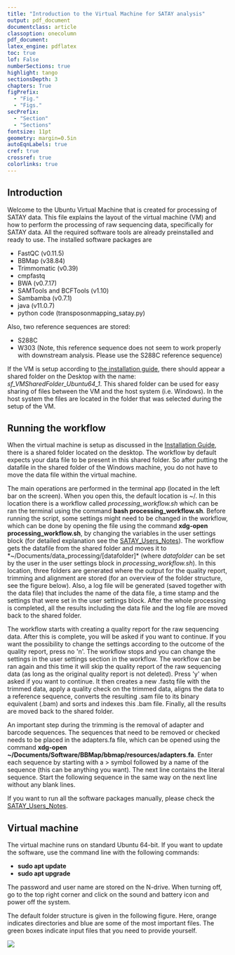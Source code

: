 ```yaml
---
title: "Introduction to the Virtual Machine for SATAY analysis"
output: pdf_document
documentclass: article
classoption: onecolumn
pdf_document:
latex_engine: pdflatex
toc: true
lof: False
numberSections: true
highlight: tango
sectionsDepth: 3
chapters: True
figPrefix:
  - "Fig."
  - "Figs."
secPrefix:
  - "Section"
  - "Sections"
fontsize: 11pt
geometry: margin=0.5in
autoEqnLabels: true
cref: true
crossref: true
colorlinks: true
---
```


## Introduction

Welcome to the Ubuntu Virtual Machine that is created for processing of SATAY data.
This file explains the layout of the virtual machine (VM) and how to perform the processing of raw sequencing data, specifically for SATAY data.
All the required software tools are already preinstalled and ready to use.
The installed software packages are

- FastQC (v0.11.5)
- BBMap (v38.84)
- Trimmomatic (v0.39)
- cmpfastq
- BWA (v0.7.17)
- SAMTools and BCFTools (v1.10)
- Sambamba (v0.7.1)
- java (v11.0.7)
- python code (transposonmapping_satay.py)

Also, two reference sequences are stored:

- S288C
- W303 (Note, this reference sequence does not seem to work properly with downstream analysis. Please use the S288C reference sequence)

If the VM is setup according to [the installation guide](https://github.com/Gregory94/LaanLab-SATAY-DataAnalysis/blob/master/docs/Installation_Guide_SATAY_Analysis_Software.md), there should appear a shared folder on the Desktop with the name: *sf_VMSharedFolder_Ubuntu64_1*.
This shared folder can be used for easy sharing of files between the VM and the host system (i.e. Windows).
In the host system the files are located in the folder that was selected during the setup of the VM.

## Running the workflow

When the virtual machine is setup as discussed in the [Installation Guide](https://github.com/Gregory94/LaanLab-SATAY-DataAnalysis/blob/dev_Gregory/docs/Installation_Guide_SATAY_Analysis_Software.pdf), there is a shared folder located on the desktop.
The workflow by default expects your data file to be present in this shared folder.
So after putting the datafile in the shared folder of the Windows machine, you do not have to move the data file within the virtual machine.

The main operations are performed in the terminal app (located in the left bar on the screen).
When you open this, the default location is ~/.
In this location there is a workflow called *processing_workflow.sh* which can be ran the terminal using the command **bash processing_workflow.sh**.
Before running the script, some settings might need to be changed in the workflow, which can be done by opening the file using the command **xdg-open processing_workflow.sh**, by changing the variables in the user settings block (for detailed explanation see the [SATAY_Users_Notes](https://github.com/Gregory94/LaanLab-SATAY-DataAnalysis/blob/master/docs/satay_analysis_notes.md)).
The workflow gets the datafile from the shared folder and moves it to *~/Documents/data_processing/[datafolder]* (where *datafolder* can be set by the user in the user settings block in *processing_workflow.sh*).
In this location, three folders are generated where the output for the quality report, trimming and alignment are stored (for an overview of the folder structure, see the figure below).
Also, a log file will be generated (saved together with the data file) that includes the name of the data file, a time stamp and the settings that were set in the user settings block.
After the whole processing is completed, all the results including the data file and the log file are moved back to the shared folder.

The workflow starts with creating a quality report for the raw sequencing data.
After this is complete, you will be asked if you want to continue.
If you want the possibility to change the settings according to the outcome of the quality report, press no 'n'.
The workflow stops and you can change the settings in the user settings section in the workflow.
The workflow can be ran again and this time it will skip the quality report of the raw sequencing data (as long as the original quality report is not deleted).
Press 'y' when asked if you want to continue.
It then creates a new .fastq file with the trimmed data, apply a quality check on the trimmed data, aligns the data to a reference sequence, converts the resulting .sam file to its binary equivalent (.bam) and sorts and indexes this .bam file.
Finally, all the results are moved back to the shared folder.

An important step during the trimming is the removal of adapter and barcode sequences.
The sequences that need to be removed or checked needs to be placed in the adapters.fa file, which can be opened using the command **xdg-open ~/Documents/Software/BBMap/bbmap/resources/adapters.fa**.
Enter each sequence by starting with a > symbol followed by a name of the sequence (this can be anything you want).
The next line contains the literal sequence.
Start the following sequence in the same way on the next line without any blank lines.

If you want to run all the software packages manually, please check the [SATAY_Users_Notes](https://github.com/Gregory94/LaanLab-SATAY-DataAnalysis/blob/master/docs/satay_analysis_notes.md).

## Virtual machine

The virtual machine runs on standard Ubuntu 64-bit.
If you want to update the software, use the command line with the following commands:

- **sudo apt update**
- **sudo apt upgrade**

The password and user name are stored on the N-drive.
When turning off, go to the top right corner and click on the sound and battery icon and power off the system.

The default folder structure is given in the following figure.
Here, orange indicates directories and blue are some of the most important files.
The green boxes indicate input files that you need to provide yourself.

![ ](Folder_Structure_VM.png)
